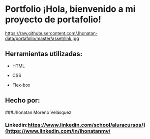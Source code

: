 # Portfolio ¡Hola, bienvenido a mi proyecto de portafolio!
<span>https://raw.githubusercontent.com/Jhonatan-data/portafolio/master/asset/link.jpg</span>
## Herramientas utilizadas:

* HTML

* CSS

* Flex-box

## Hecho por:

###Jhonatan Moreno Velásquez

### Linkedin:https://www.linkedin.com/school/aluracursos/](https://www.linkedin.com/in/jhonatanmv/

